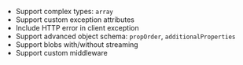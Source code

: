 * Support complex types: `array`
* Support custom exception attributes
* Include HTTP error in client exception
* Support advanced object schema: `propOrder`, `additionalProperties`
* Support blobs with/without streaming
* Support custom middleware
